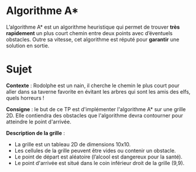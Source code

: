 # Algorithme A\*

L’algorithme A\* est un algorithme heuristique qui permet de trouver **très rapidement** un plus court chemin entre deux points avec d’éventuels obstacles. Outre sa vitesse, cet algorithme est réputé pour **garantir** une solution en sortie.

# Sujet

**Contexte** : Rodolphe est un nain, il cherche le chemin le plus court pour aller dans sa
taverne favorite en évitant les arbres qui sont les amis des elfs, quels horreurs !

**Consigne** : le but de ce TP est d'implémenter l'algorithme A\* sur une grille 2D. Elle
contiendra des obstacles que l'algorithme devra contourner pour atteindre le point
d'arrivée.

**Description de la grille** :

- La grille est un tableau 2D de dimensions 10x10.
- Les cellules de la grille peuvent être vides ou contenir un obstacle.
- Le point de départ est aléatoire (l’alcool est dangereux pour la santé).
- Le point d'arrivée est situé dans le coin inférieur droit de la grille (9,9).
